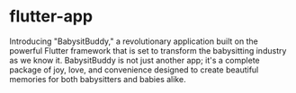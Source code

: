 # flutter-app

Introducing "BabysitBuddy," a revolutionary application built on the powerful Flutter framework that is set to transform the babysitting industry as we know it. BabysitBuddy is not just another app; it's a complete package of joy, love, and convenience designed to create beautiful memories for both babysitters and babies alike.
